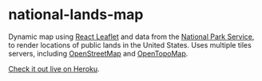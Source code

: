 # national-lands-map

Dynamic map using [React Leaflet](https://react-leaflet.js.org/) and data from the [National Park Service](https://www.nps.gov/maps/tools/npmap.js/examples/geojson-layer/), to render locations of public lands in the United States. Uses multiple tiles servers, including [OpenStreetMap](https://www.openstreetmap.org/) and [OpenTopoMap](https://opentopomap.org/about#verwendung).

[Check it out live on Heroku](https://national-lands-map.herokuapp.com/).
